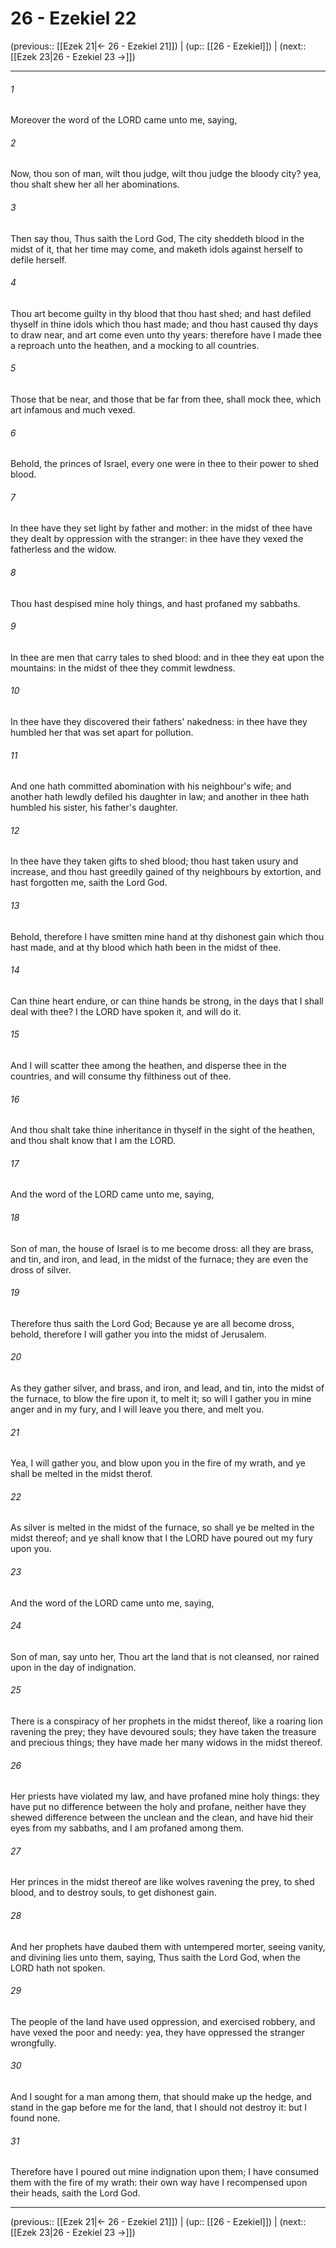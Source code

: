 # 26 - Ezekiel 22

(previous:: [[Ezek 21|← 26 - Ezekiel 21]]) | (up:: [[26 - Ezekiel]]) | (next:: [[Ezek 23|26 - Ezekiel 23 →]])

***


###### 1 
Moreover the word of the LORD came unto me, saying, 

###### 2 
Now, thou son of man, wilt thou judge, wilt thou judge the bloody city? yea, thou shalt shew her all her abominations. 

###### 3 
Then say thou, Thus saith the Lord God, The city sheddeth blood in the midst of it, that her time may come, and maketh idols against herself to defile herself. 

###### 4 
Thou art become guilty in thy blood that thou hast shed; and hast defiled thyself in thine idols which thou hast made; and thou hast caused thy days to draw near, and art come even unto thy years: therefore have I made thee a reproach unto the heathen, and a mocking to all countries. 

###### 5 
Those that be near, and those that be far from thee, shall mock thee, which art infamous and much vexed. 

###### 6 
Behold, the princes of Israel, every one were in thee to their power to shed blood. 

###### 7 
In thee have they set light by father and mother: in the midst of thee have they dealt by oppression with the stranger: in thee have they vexed the fatherless and the widow. 

###### 8 
Thou hast despised mine holy things, and hast profaned my sabbaths. 

###### 9 
In thee are men that carry tales to shed blood: and in thee they eat upon the mountains: in the midst of thee they commit lewdness. 

###### 10 
In thee have they discovered their fathers' nakedness: in thee have they humbled her that was set apart for pollution. 

###### 11 
And one hath committed abomination with his neighbour's wife; and another hath lewdly defiled his daughter in law; and another in thee hath humbled his sister, his father's daughter. 

###### 12 
In thee have they taken gifts to shed blood; thou hast taken usury and increase, and thou hast greedily gained of thy neighbours by extortion, and hast forgotten me, saith the Lord God. 

###### 13 
Behold, therefore I have smitten mine hand at thy dishonest gain which thou hast made, and at thy blood which hath been in the midst of thee. 

###### 14 
Can thine heart endure, or can thine hands be strong, in the days that I shall deal with thee? I the LORD have spoken it, and will do it. 

###### 15 
And I will scatter thee among the heathen, and disperse thee in the countries, and will consume thy filthiness out of thee. 

###### 16 
And thou shalt take thine inheritance in thyself in the sight of the heathen, and thou shalt know that I am the LORD. 

###### 17 
And the word of the LORD came unto me, saying, 

###### 18 
Son of man, the house of Israel is to me become dross: all they are brass, and tin, and iron, and lead, in the midst of the furnace; they are even the dross of silver. 

###### 19 
Therefore thus saith the Lord God; Because ye are all become dross, behold, therefore I will gather you into the midst of Jerusalem. 

###### 20 
As they gather silver, and brass, and iron, and lead, and tin, into the midst of the furnace, to blow the fire upon it, to melt it; so will I gather you in mine anger and in my fury, and I will leave you there, and melt you. 

###### 21 
Yea, I will gather you, and blow upon you in the fire of my wrath, and ye shall be melted in the midst therof. 

###### 22 
As silver is melted in the midst of the furnace, so shall ye be melted in the midst thereof; and ye shall know that I the LORD have poured out my fury upon you. 

###### 23 
And the word of the LORD came unto me, saying, 

###### 24 
Son of man, say unto her, Thou art the land that is not cleansed, nor rained upon in the day of indignation. 

###### 25 
There is a conspiracy of her prophets in the midst thereof, like a roaring lion ravening the prey; they have devoured souls; they have taken the treasure and precious things; they have made her many widows in the midst thereof. 

###### 26 
Her priests have violated my law, and have profaned mine holy things: they have put no difference between the holy and profane, neither have they shewed difference between the unclean and the clean, and have hid their eyes from my sabbaths, and I am profaned among them. 

###### 27 
Her princes in the midst thereof are like wolves ravening the prey, to shed blood, and to destroy souls, to get dishonest gain. 

###### 28 
And her prophets have daubed them with untempered morter, seeing vanity, and divining lies unto them, saying, Thus saith the Lord God, when the LORD hath not spoken. 

###### 29 
The people of the land have used oppression, and exercised robbery, and have vexed the poor and needy: yea, they have oppressed the stranger wrongfully. 

###### 30 
And I sought for a man among them, that should make up the hedge, and stand in the gap before me for the land, that I should not destroy it: but I found none. 

###### 31 
Therefore have I poured out mine indignation upon them; I have consumed them with the fire of my wrath: their own way have I recompensed upon their heads, saith the Lord God.

***

(previous:: [[Ezek 21|← 26 - Ezekiel 21]]) | (up:: [[26 - Ezekiel]]) | (next:: [[Ezek 23|26 - Ezekiel 23 →]])
